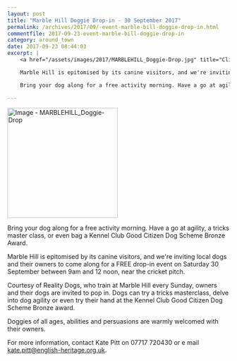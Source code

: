 ```yaml
---
layout: post
title: "Marble Hill Doggie Drop-in - 30 September 2017"
permalink: /archives/2017/09/-event-marble-bill-doggie-drop-in.html
commentfile: 2017-09-23-event-marble-bill-doggie-drop-in
category: around_town
date: 2017-09-23 08:44:03
excerpt: |
    <a href="/assets/images/2017/MARBLEHILL_Doggie-Drop.jpg" title="Click for a larger image"><img src="/assets/images/2017/MARBLEHILL_Doggie-Drop-thumb.jpg" width="150" alt="Image - MARBLEHILL_Doggie-Drop"  class="photo right"/></a>

    Marble Hill is epitomised by its canine visitors, and we're inviting local dogs and their owners to come along for a FREE drop-in event on Saturday 30 September between 9am and 12 noon, near the cricket pitch.

    Bring your dog along for a free activity morning. Have a go at agility, a tricks master class, or even bag a Kennel Club Good Citizen Dog Scheme Bronze Award.

---
```


<a href="/assets/images/2017/MARBLEHILL_Doggie-Drop.jpg" title="Click for a larger image"><img src="/assets/images/2017/MARBLEHILL_Doggie-Drop-thumb.jpg" width="250" alt="Image - MARBLEHILL_Doggie-Drop"  class="photo right"/></a>

Bring your dog along for a free activity morning. Have a go at agility, a tricks master class, or even bag a Kennel Club Good Citizen Dog Scheme Bronze Award.

Marble Hill is epitomised by its canine visitors, and we're inviting local dogs and their owners to come along for a FREE drop-in event on Saturday 30 September between 9am and 12 noon, near the cricket pitch.

Courtesy of Reality Dogs, who train at Marble Hill every Sunday, owners and their dogs are invited to pop in. Dogs can try a tricks masterclass, delve into dog agility or even try their hand at the Kennel Club Good Citizen Dog Scheme Bronze award.

Doggies of all ages, abilities and persuasions are warmly welcomed with their owners.

For more information, contact Kate Pitt on 07717 720430 or e mail <kate.pitt@english-heritage.org.uk>.
